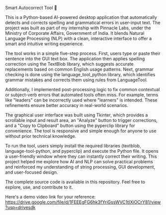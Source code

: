 
Smart Autocorrect Tool 🧠

This is a Python-based AI-powered desktop application that automatically detects and corrects spelling and grammatical errors in user-input text. The project was built as part of my internship with Pinnacle Labs, under the Ministry of Corporate Affairs, Government of India. It blends Natural Language Processing (NLP) with a clean, interactive interface to offer a smart and intuitive writing experience.

The tool works in a simple five-step process. First, users type or paste their sentence into the GUI text box. The application then applies spelling correction using the TextBlob library, which suggests accurate replacements based on common English usage patterns. Next, grammar checking is done using the language_tool_python library, which identifies grammar mistakes and corrects them using rules from LanguageTool.

Additionally, I implemented post-processing logic to fix common contextual or subject-verb errors that automated tools often miss. For example, terms like "leaders" can be incorrectly used where "learners" is intended. These refinements ensure better accuracy in real-world scenarios.

The graphical user interface was built using Tkinter, which provides a scrollable input and result area, an "Analyze" button to trigger corrections, and a "Copy to Clipboard" button using the pyperclip library for convenience. The tool is responsive and simple enough for anyone to use without prior technical knowledge.

To run the tool, users simply install the required libraries (textblob, language-tool-python, and pyperclip) and execute the Python file. It opens a user-friendly window where they can instantly correct their writing. This project helped me explore how AI and NLP can solve practical problems and reinforced my understanding of string processing, GUI development, and user-focused design.

The complete source code is available in this repository. Feel free to explore, use, and contribute to it.

Here's a demo video link for your reference: https://drive.google.com/file/d/1FEEEgFG6hk3fYriGssWVC1tIXiOCrY81/view?usp=drivesdk
